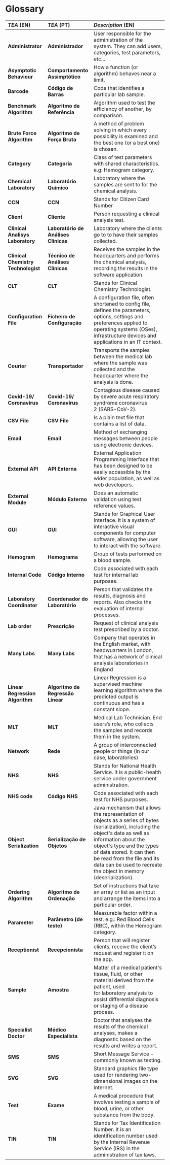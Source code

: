 # Glossary

| **_TEA_** (EN)  | **_TEA_** (PT) | **_Description_** (EN)                                           |                                       
|:------------------------|:-----------------|:--------------------------------------------|
| **Administrator** | **Administrador** | User responsible for the administration of the system. They can add users, categories, test parameters, etc... |
| **Asymptotic Behaviour** | **Comportamento Assimptótico** | How a function (or algorithm) behaves near a limit. |
| **Barcode** | **Código de Barras** | Code that identifies a particular lab sample.|
| **Benchmark Algorithm** | **Algoritmo de Referência** | Algorithm used to test the efficiency of another, by comparison.|
| **Brute Force Algorithm** | **Algoritmo de Força Bruta** |  A method of problem solving in which every possibility is examined and the best one (or a best one) is chosen.|
| **Category** | **Categoria** | Class of test parameters with shared characteristics. e.g: Hemogram category. |
| **Chemical Laboratory** | **Laboratório Químico** | Laboratory where the samples are sent to for the chemical analysis. |
| **CCN** | **CCN** | Stands for Citizen Card Number |
| **Client** | **Cliente** | Person requesting a clinical analysis test.|
| **Clinical Analisys Laboratory** | **Laboratório de Análises Clínicas** | Laboratory where the clients go to to have their samples collected. |
| **Clinical Chemistry Technologist** | **Técnico de Análises Clínicas** | Receives the samples in the headquarters and performs the chemical analysis, recording the results in the software application.|
| **CLT** | **CLT** | Stands for Clinical Chemistry Technologist. |
| **Configuration File** | **Ficheiro de Configuração** | A configuration file, often shortened to config file, defines the parameters, options, settings and preferences applied to operating systems (OSes), infrastructure devices and applications in an IT context.|
| **Courier** | **Transportador** | Transports the samples between the medical lab where the sample was collected and the headquarter where the analysis is done.|
| **Covid-19/ Coronavirus** | **Covid-19/ Coronavírus** | Contagious disease caused by severe acute respiratory syndrome coronavirus 2 (SARS-CoV-2).|
| **CSV File** | **CSV File** | Is a plain text file that contains a list of data.|
| **Email** | **Email** | Method of exchanging messages between people using electronic devices.|
| **External API** | **API Externa** | External Application Programming Interface that has been designed to be easily accessible by the wider population, as well as web developers.|
| **External Module** | **Módulo Externo** |  Does an automatic validation using test reference values.|
| **GUI** | **GUI** | Stands for Graphical User Interface. It is a system of interactive visual components for computer software, allowing the user to interact with the software.|
| **Hemogram** | **Hemograma** | Group of tests performed on a blood sample.|
| **Internal Code** | **Código Interno** | Code associated with each test for internal lab purposes.|
| **Laboratory Coordinator** | **Coordenador do Laboratório** | Person that validates the results, diagnosis and reports. Also checks the evaluation of internal processes.|
| **Lab order** | **Prescrição** | Request of clinical analysis test prescribed by a doctor.|
| **Many Labs** | **Many Labs** | Company that operates in the English market, with headwuarters in London, that has a network of clinical analysis laboratories in England|
| **Linear Regression Algorithm** | **Algoritmo de Regressão Linear** | Linear Regression is a supervised machine learning algorithm where the predicted output is continuous and has a constant slope.|
| **MLT** | **MLT** | Medical Lab Technician. End users’s role, who collects the samples and records them in the system.|
| **Network** | **Rede** | A group of interconnected people or things (in our case, laboratories)|
| **NHS** | **NHS** | Stands for National Health Service. It is a public-health service under government administration.|
| **NHS code** | **Código NHS** | Code associated with each test for NHS purposes.|
| **Object Serialization** | **Serialização de Objetos** | Java mechanism that allows the representation of objects as a series of bytes (serialization), including the object's data as well as information about the object's type and the types of data stored. It can then be read from the file and its data can be used to recreate the object in memory (deserialization). |
| **Ordering Algorithm** | **Algoritmo de Ordenação** | Set of instructions that take an array or list as an input and arrange the items into a particular order.|
| **Parameter** | **Parâmetro (de teste)** | Measurable factor within a test. e.g.: Red Blood Cells (RBC), within the Hemogram category. |
| **Receptionist** | **Recepcionista** | Person that will register clients, receive the client’s request and register it on the app.|
| **Sample** | **Amostra** | Matter of a medical patient's tissue, fluid, or other material derived from the patient, used for laboratory analysis to assist differential diagnosis or staging of a disease process.|
| **Specialist Doctor** | **Médico Especialista** | Doctor that analyses the results of the chemical analyses, makes a diagnostic based on the results and writes a report.|
| **SMS** | **SMS** | Short Message Service - commonly known as texting.|
| **SVG** | **SVG** | Standard graphics file type used for rendering two-dimensional images on the internet.|
| **Test** | **Exame** | A medical procedure that involves testing a sample of blood, urine, or other substance from the body. |
| **TIN** | **TIN** | Stands for Tax Identification Number. It is an identification number used by the Internal Revenue Service (IRS) in the administration of tax laws.|








